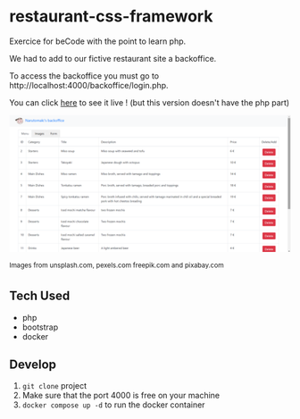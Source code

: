 # restaurant-css-framework

Exercice for beCode with the point to learn php.

We had to add to our fictive restaurant site a backoffice.

To access the backoffice you must go to http://localhost:4000/backoffice/login.php.

You can click [here](https://louisevst.github.io/restaurant-css-framework/) to see it live ! (but this version doesn't have the php part)

![screenshot](https://github.com/louisevst/restaurant-css-framework/blob/backend/docker_restaurant/application/source/image/screenshot.png)

<sup>Images from unsplash.com, pexels.com freepik.com and pixabay.com</sup>

## Tech Used

- php
- bootstrap
- docker

## Develop

1. `git clone` project
2. Make sure that the port 4000 is free on your machine
3. `docker compose up -d` to run the docker container

